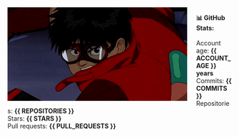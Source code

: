 <img align="left" src="/kaneda.gif" style="margin-right: 20px; width: 80%;">

__📊 GitHub Stats:__<br><br>
Account age: __{{ ACCOUNT_AGE }} years__<br>
Commits: __{{ COMMITS }}__<br>
Repositories: __{{ REPOSITORIES }}__<br>
Stars: __{{ STARS }}__<br>
Pull requests: __{{ PULL_REQUESTS }}__<br>

<!-- <br><br> -->

<!-- # 💫 About Me: -->
<!-- 📈 I'm currently working as a _DevSecOps_ at _Banco Santander_<br>💪🏽 Focusing on collaborate with _Open Source projects_<br>🌱 I’m currently learning about _Cloud_ and _Backend_<br>🦀 __Rust lover__ ❤️<br>⚡ Find me doing kickflips on the streets! -->
